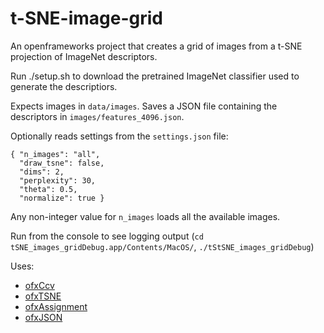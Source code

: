 # t-SNE-image-grid

An openframeworks project that creates a grid of images from a t-SNE projection of ImageNet descriptors.

Run ./setup.sh to download the pretrained ImageNet classifier used to generate the descriptiors.

Expects images in ```data/images```.
Saves a JSON file containing the descriptors in ```images/features_4096.json```.

Optionally reads settings from the ```settings.json``` file:
```
{ "n_images": "all", 
  "draw_tsne": false, 
  "dims": 2,
  "perplexity": 30,
  "theta": 0.5,
  "normalize": true }
```

Any non-integer value for ```n_images``` loads all the available images.

Run from the console to see logging output (```cd tSNE_images_gridDebug.app/Contents/MacOS/```, ```./tStSNE_images_gridDebug```)

Uses:
  * [ofxCcv](https://github.com/kylemcdonald/ofxCcv)
  * [ofxTSNE](https://github.com/genekogan/ofxTSNE)
  * [ofxAssignment](https://github.com/kylemcdonald/ofxAssignment)
  * [ofxJSON](https://github.com/jefftimesten/ofxJSON)
